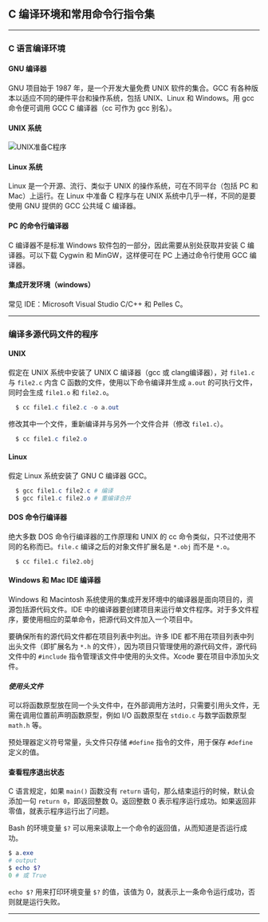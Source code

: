 ## C 编译环境和常用命令行指令集

---
### C 语言编译环境

#### GNU 编译器

GNU 项目始于 1987 年，是一个开发大量免费 UNIX 软件的集合。GCC 有各种版本以适应不同的硬件平台和操作系统，包括 UNIX、Linux 和 Windows。用 gcc 命令便可调用 GCC C 编译器（cc 可作为 gcc 别名）。

#### UNIX 系统

![UNIX准备C程序](../../.img/Unix%20编译%20C.png)

#### Linux 系统

Linux 是一个开源、流行、类似于 UNIX 的操作系统，可在不同平台（包括 PC 和 Mac）上运行。在 Linux 中准备 C 程序与在 UNIX 系统中几乎一样，不同的是要使用 GNU 提供的 GCC 公共域 C 编译器。

#### PC 的命令行编译器

C 编译器不是标准 Windows 软件包的一部分，因此需要从别处获取并安装 C 编译器。可以下载 Cygwin 和 MinGW，这样便可在 PC 上通过命令行使用 GCC 编译器。

#### 集成开发环境（windows）

常见 IDE：Microsoft Visual Studio C/C++ 和 Pelles C。

---
### 编译多源代码文件的程序

#### UNIX

假定在 UNIX 系统中安装了 UNIX C 编译器（gcc 或 clang编译器），对 `file1.c` 与 `file2.c` 内含 C 函数的文件，使用以下命令编译并生成 `a.out` 的可执行文件，同时会生成 `file1.o` 和 `file2.o`。

```powershell
  $ cc file1.c file2.c -o a.out
```

修改其中一个文件，重新编译并与另外一个文件合并（修改 `file1.c`）。

```powershell
  $ cc file1.c file2.o
```

#### Linux

假定 Linux 系统安装了 GNU C 编译器 GCC。

```powershell
  $ gcc file1.c file2.c # 编译
  $ gcc file1.c file2.o # 重编译合并
```

#### DOS 命令行编译器

绝大多数 DOS 命令行编译器的工作原理和 UNIX 的 cc 命令类似，只不过使用不同的名称而已。`file.c` 编译之后的对象文件扩展名是 `*.obj` 而不是 `*.o`。

```shell
  $ cc file1.c file2.obj
```

#### Windows 和 Mac IDE 编译器

Windows 和 Macintosh 系统使用的集成开发环境中的编译器是面向项目的，资源包括源代码文件。IDE 中的编译器要创建项目来运行单文件程序。对于多文件程序，要使用相应的菜单命令，把源代码文件加入一个项目中。

要确保所有的源代码文件都在项目列表中列出。许多 IDE 都不用在项目列表中列出头文件（即扩展名为 ```*.h``` 的文件），因为项目只管理使用的源代码文件，源代码文件中的 ```#include``` 指令管理该文件中使用的头文件。Xcode 要在项目中添加头文件。

#### *使用头文件*

可以将函数原型放在同一个头文件中，在外部调用方法时，只需要引用头文件，无需在调用位置前声明函数原型，例如 I/O 函数原型在 ```stdio.c``` 与数学函数原型 ```math.h``` 等。

预处理器定义符号常量，头文件只存储 ```#define``` 指令的文件，用于保存 ```#define``` 定义的值。

#### 查看程序退出状态

C 语言规定，如果 ```main()``` 函数没有 ```return``` 语句，那么结束运行的时候，默认会添加一句 ```return 0```，即返回整数 0。返回整数 0 表示程序运行成功。如果返回非零值，就表示程序运行出了问题。

Bash 的环境变量 ```$?``` 可以用来读取上一个命令的返回值，从而知道是否运行成功。

```powershell
$ a.exe
# output
$ echo $?
0 # 或 True
```

```echo $?``` 用来打印环境变量 ```$?``` 的值，该值为 0，就表示上一条命令运行成功，否则就是运行失败。

---